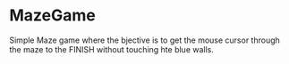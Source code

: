 # MazeGame
 Simple Maze game where the bjective is to get the mouse cursor through the maze to the FINISH without touching hte blue walls.
